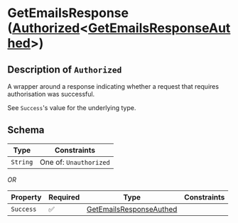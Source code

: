 # GetEmailsResponse ([Authorized](../../../routes/native/get_emails/GetEmailsResponse.md)\<[GetEmailsResponseAuthed](../../../routes/native/get_emails/GetEmailsResponseAuthed.md)\>)

## Description of `Authorized`
A wrapper around a response indicating whether a request that requires authorisation was
successful.

See `Success`'s value for the underlying type.

## Schema

| Type | Constraints |
| --- | --- |
| `String` | One of: `Unauthorized` |

*OR*

| Property | Required | Type | Constraints |
| --- | --- | --- | --- |
| `Success` | ✅ | [GetEmailsResponseAuthed](../../../routes/native/get_emails/GetEmailsResponseAuthed.md) |     | 


